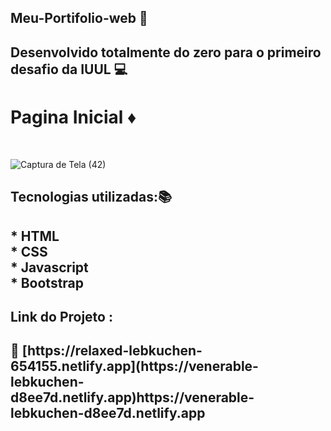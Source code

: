 ## Meu-Portifolio-web 👾


<h2>Desenvolvido totalmente do zero para o primeiro desafio da IUUL 💻<h2>

<h1> Pagina Inicial ♦️ </h1><br>

![Captura de Tela (42)](https://github.com/mateusfrazao1/Meu-portifolio-master/assets/80266733/d56f6604-aabd-4b6f-80bd-72e8aadb7d4d)


<h2>Tecnologias utilizadas:📚<h2>
* HTML<br>
* CSS <br>
* Javascript <br>
* Bootstrap

<h2>Link do Projeto :<h2> 📌
[https://relaxed-lebkuchen-654155.netlify.app](https://venerable-lebkuchen-d8ee7d.netlify.app)https://venerable-lebkuchen-d8ee7d.netlify.app
